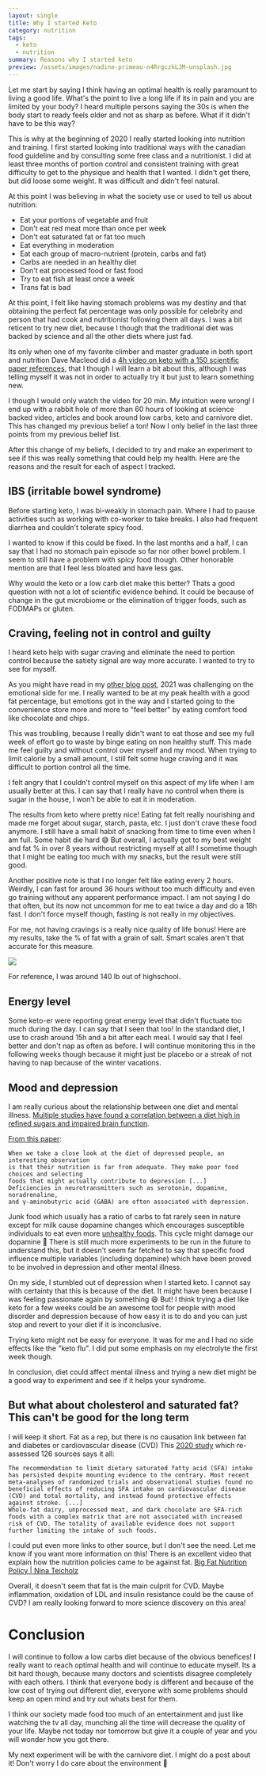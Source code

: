 ```yaml
---
layout: single
title: Why I started Keto
category: nutrition
tags:
  - keto
  - nutrition
summary: Reasons why I started keto
preview: /assets/images/nadine-primeau-n4RrgczkLJM-unsplash.jpg
---
```


Let me start by saying I think having an optimal health is really paramount to living a good life. What's the point to live a long life if its in pain and you are limited by your body? I heard multiple persons saying the 30s is when the body start to ready feels older and not as sharp as before. What if it didn't have to be this way? 

This is why at the beginning of 2020 I really started looking into nutrition and training. I first started looking into traditional ways with the canadian food guideline and by consulting some free class and a nutritionist. I did at least three months of portion control and consistent training with great difficulty to get to the physique and health that I wanted. I didn't get there, but did loose some weight. It was difficult and didn't feel natural.

At this point I was believing in what the society use or used to tell us about nutrition:
* Eat your portions of vegetable and fruit
* Don't eat red meat more than once per week
* Don't eat saturated fat or fat too much
* Eat everything in moderation
* Eat each group of macro-nutrient (protein, carbs and fat)
* Carbs are needed in an healthy diet
* Don't eat processed food or fast food
* Try to eat fish at least once a week
* Trans fat is bad

At this point, I felt like having stomach problems was my destiny and that obtaining the perfect fat percentage was only possible for celebrity and person that had cook and nutritionist following them all days. I was a bit reticent to try new diet, because I though that the traditional diet was backed by science and all the other diets where just fad.

Its only when one of my favorite climber and  master graduate in both sport and nutrition Dave Macleod did a [4h video on keto with a 150 scientific paper references](https://www.davemacleod.com/blog/keto), that I though I will learn a bit about this, although I was telling myself it was not in order to actually try it but just to learn something new.

I though I would only watch the video for 20 min. My intuition were wrong! I end up with a rabbit hole of more than 60 hours of looking at science backed video, articles and book around low carbs, keto and carnivore diet. This has changed my previous belief a ton! Now I only belief in the last three  points from my previous belief list.

After this change of my beliefs, I decided to try and make an experiment to see if this was really something that could help my health. Here are the reasons and the result for each of aspect I tracked.

## IBS (irritable bowel syndrome)
Before starting keto, I was bi-weakly in stomach pain. Where I had to pause activities such as working with co-worker to take breaks. I also had frequent diarrhea and couldn't tolerate spicy food.

I wanted to know if this could be fixed. In the last months and a half, I can say that I had no stomach pain episode so far nor other bowel problem. I seem to still have a problem with spicy food though. Other honorable mention are that I feel less bloated and have less gas.

Why would the keto or a low carb diet make this better? Thats a good question with not a lot of scientific evidence behind. It could be because of change in the gut microbiome or the elimination of trigger foods, such as FODMAPs or gluten. 


## Craving, feeling not in control and guilty
I heard keto help with sugar craving and eliminate the need to portion control because the satiety signal are way more accurate. I wanted to try to see for myself.

As you might have read in my [other blog post](http://jonathangv.com/reflections/reflecting-on-2021/), 2021 was challenging on the emotional side for me. I really wanted to be at my peak health with a good fat percentage, but emotions got in the way and I started going to the convenience store more and more to "feel better" by eating comfort food like chocolate and chips.

This was troubling, because I really didn't want to eat those and see my full week of effort go to waste by binge eating on non healthy stuff. This made me feel guilty and without control over myself and my mood. When trying to limit calorie by a small amount, I still felt some huge craving and it was difficult to portion control all the time.

I felt angry that I couldn't control myself on this aspect of my life when I am usually better at this. I can say that I really have no control when there is sugar in the house, I won't be able to eat it in moderation.

The results from keto where pretty nice! Eating fat felt really nourishing and made me forget about sugar, starch, pasta, etc. I just don't crave these food anymore. I still have a small habit of snacking from time to time even when I am full. Some habit die hard 😅 But overall, I actually got to my best weight and fat % in over 8 years without restricting myself at all! I sometime though that I might be eating too much with my snacks, but the result were still good.

Another positive note is that I no longer felt like eating every 2 hours. Weirdly, I can fast for around 36 hours without too much difficulty and even go training without any apparent performance impact. I am not saying I do that often, but its now not uncommon for me to eat twice a day and do a 18h fast. I don't force myself though, fasting is not really in my objectives.

For me, not having cravings is a really nice quality of life bonus! Here are my results, take the % of fat with a grain of salt. Smart scales aren't that accurate for this measure.

![](/assets/images/Screenshot_20220103-141723-COLLAGE.jpg)


For reference, I was around 140 lb out of highschool.

## Energy level
Some keto-er were reporting great energy level that didn't fluctuate too much during the day. I can say that I seen that too! In the standard diet, I use to crash around 15h and a bit after each meal. I would say that I feel better and don't nap as often as before. I will continue monitoring this in the following weeks though because it might just be placebo or a streak of not having to nap because of the winter vacations. 

## Mood and depression
I am really curious about the relationship between one diet and mental illness. [Multiple studies have found a correlation between a diet high in refined sugars and impaired brain function](https://www.health.harvard.edu/blog/nutritional-psychiatry-your-brain-on-food-201511168626). 

[From this paper](https://www.ncbi.nlm.nih.gov/pmc/articles/PMC2738337/):
```
When we take a close look at the diet of depressed people, an interesting observation 
is that their nutrition is far from adequate. They make poor food choices and selecting 
foods that might actually contribute to depression [...]
Deficiencies in neurotransmitters such as serotonin, dopamine, noradrenaline, 
and γ-aminobutyric acid (GABA) are often associated with depression.
```

Junk food which usually has a ratio of carbs to fat rarely seen in nature except for milk cause dopamine changes which encourages susceptible individuals to eat even more [unhealthy foods](https://www.healthline.com/nutrition/how-food-addiction-works). This cycle might damage our dopamine 🤷 There is still much more experiments to be run in the future to understand this, but it doesn't seem far fetched to say that specific food influence multiple variables (including dopamine) which have been proved to be involved in depression and other mental illness.

On my side, I stumbled out of depression when I started keto. I cannot say with certainty that this is because of the diet. It might have been because I was feeling passionate again by something 😄 But! I think trying a diet like keto for a few weeks could be an awesome tool for people with mood disorder and depression because of how easy it is to do and you can just stop and revert to your diet if it is inconclusive. 

Trying keto might not be easy for everyone. It was for me and I had no side effects like the "keto flu". I did put some emphasis on my electrolyte the first week though.

In conclusion, diet could affect mental illness and trying a new diet might be a good way to experiment and see if it helps your syndrome.

## But what about cholesterol and saturated fat? This can't be good for the long term
I will keep it short. Fat as a rep, but there is no causation link between fat and diabetes or cardiovascular disease (CVD)
This [2020 study](https://www.sciencedirect.com/science/article/pii/S0735109720356874) which re-assessed 126 sources says it all:
```
The recommendation to limit dietary saturated fatty acid (SFA) intake has persisted despite mounting evidence to the contrary. Most recent meta-analyses of randomized trials and observational studies found no beneficial effects of reducing SFA intake on cardiovascular disease (CVD) and total mortality, and instead found protective effects against stroke. [...]
Whole-fat dairy, unprocessed meat, and dark chocolate are SFA-rich foods with a complex matrix that are not associated with increased risk of CVD. The totality of available evidence does not support further limiting the intake of such foods.
```
I could put even more links to other source, but I don't see the need. Let me know if you want more information on this! There is an excellent video that explain how the nutrition policies came to be against fat. [Big Fat Nutrition Policy | Nina Teicholz](https://www.youtube.com/watch?v=hzQAHITIUhg&list=PLHLuHVjiTKoPgWSmGdSfVL7To3UFtrK3k&index=18&t=3s)

Overall, it doesn't seem that fat is the main culprit for CVD. Maybe inflammation, oxidation of LDL and insulin resistance could be the cause of CVD? I am really looking forward to more science discovery on this area!

# Conclusion

I will continue to follow a low carbs diet because of the obvious benefices! I really want to reach optimal health and will continue to educate myself. Its a bit hard though, because many doctors and scientists disagree completely with each others. I think that everyone body is different and because of the low cost of trying out different diet, everyone with some problems should keep an open mind and try out whats best for them.

I think our society made food too much of an entertainment and just like watching the tv all day, munching all the time will decrease the quality of your life. Maybe not today nor tomorrow but give it a couple of year and you will wonder how you got there.

My next experiment will be with the carnivore diet. I might do a post about it! Don't worry I do care about the environment 🤞
